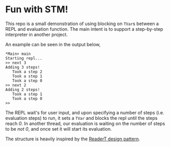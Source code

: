 # Fun with STM!

This repo is a small demonstration of using blocking on `TVar`s between a REPL and evaluation function. The main intent is to support a step-by-step interpreter in another project.

An example can be seen in the output below,

```
*Main> main
Starting repl...
>> next 3
Adding 3 steps!
   Took a step 2
   Took a step 1
   Took a step 0
>> next 2
Adding 2 steps!
   Took a step 1
   Took a step 0
>>
```

The REPL wait's for user input, and upon specifying a number of steps (i.e. evaluation steps) to run, it sets a `TVar` and blocks the repl until the steps reach _0_. In another thread, our evaluation is waiting on the number of steps to be *not* _0_, and once set it will start its evaluation.


The structure is heavily inspired by the [ReaderT design pattern](https://www.fpcomplete.com/blog/2017/06/readert-design-pattern).
